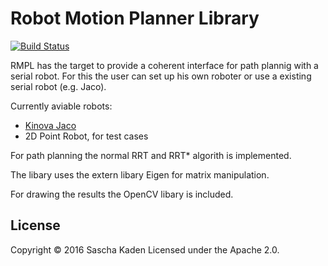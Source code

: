 # Robot Motion Planner Library

[![Build Status](https://travis-ci.org/SaschaKaden/RobotMotionPlanner.svg?branch=master)](https://travis-ci.org/SaschaKaden/RobotMotionPlanner)

RMPL has the target to provide a coherent interface for path plannig with a serial robot.
For this the user can set up his own roboter or use a existing serial robot (e.g. Jaco).

Currently aviable robots:
* [Kinova Jaco](http://www.kinovarobotics.com/service-robotics/products/robot-arms/)
* 2D Point Robot, for test cases


For path planning the normal RRT and RRT* algorith is implemented.

The libary uses the extern libary Eigen for matrix manipulation.

For drawing the results the OpenCV libary is included.

## License
Copyright © 2016 Sascha Kaden
Licensed under the Apache 2.0.
